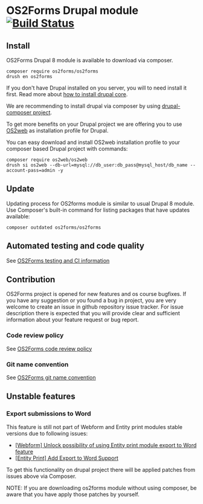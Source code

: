 # OS2Forms Drupal module  [![Build Status](https://travis-ci.org/OS2Forms/os2forms.svg?branch=8.x)](https://travis-ci.org/OS2Forms/os2forms)

## Install

OS2Forms Drupal 8 module is available to download via composer.
```
composer require os2forms/os2forms
drush en os2forms
```

If you don't have Drupal installed on you server, you will to need install it first.
Read more about [how to install drupal core](https://www.drupal.org/docs/8/install).

We are recommending to install drupal via composer by using
[drupal-composer project](https://github.com/drupal-composer/drupal-project).

To get more benefits on your Drupal project we are offering you to use
[OS2web](https://packagist.org/packages/os2web/os2web) as installation
profile for Drupal.

You can easy download and install OS2web installation profile to your
composer based Drupal project with commands:
```
composer require os2web/os2web
drush si os2web --db-url=mysql://db_user:db_pass@mysql_host/db_name --account-pass=admin -y
```

## Update
Updating process for OS2forms module is similar to usual Drupal 8 module.
Use Composer's built-in command for listing packages that have updates available:

```
composer outdated os2forms/os2forms
```
## Automated testing and code quality
See [OS2Forms testing and CI information](https://github.com/OS2Forms/docs#testing-and-ci)

## Contribution

OS2Forms project is opened for new features and os course bugfixes.
If you have any suggestion or you found a bug in project, you are very welcome
to create an issue in github repository issue tracker.
For issue description there is expected that you will provide clear and
sufficient information about your feature request or bug report.

### Code review policy
See [OS2Forms code review policy](https://github.com/OS2Forms/docs#code-review)

### Git name convention
See [OS2Forms git name convention](https://github.com/OS2Forms/docs#git-guideline)

## Unstable features
### Export submissions to Word
This feature is still not part of Webform and Entity print modules stable versions
due to following issues:
* [[Webform] Unlock possibility of using Entity print module export to Word feature](https://www.drupal.org/project/webform/issues/3096552)
* [[Entity Print] Add Export to Word Support](https://www.drupal.org/project/entity_print/issues/2733781)

To get this functionality on drupal project there will be applied patches from issues above via Composer.

NOTE: If you are downloading os2forms module without using composer, be aware that you have apply those patches by yourself.
